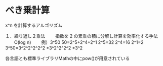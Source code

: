 # べき乗計算

x^n を計算するアルゴリズム

１．繰り返し２乗法
　　指数を 2 の累乗の積に分解し計算を効率化する手法
　　O(log n)
　　例）3^50
    50=2^5+2^4+2^1
    2^5=32
    2^4=16
    2^1=2
    3^50=3^2^2^2^2^2
        *3^2^2^2^2
        *3^2

各言語とも標準ライブラリMathの中にpow()が用意されている
